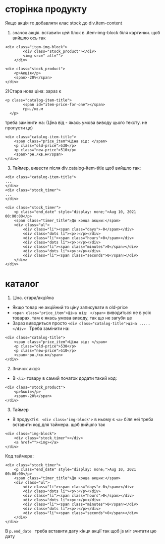 # сторінка продукту
Якщо акція то добавляти клас stock до div.item-content
1) значок акція. вставити цей блок в .item-img-block біля картинки. щоб вийшло ось так
```
<div class="item-img-block">
        <div class="stock_product"></div>
        <img src=" alt="">
    </div>
```
```
<div class="stock_product">
    <p>Акція</p>
    <span>-20%</span>
</div>
```
2)Стара нова ціна: зараз є 
```
<p class="catalog-item-title">
        <span id="item-price-for-one"></span>
        грн./кв.м
  </p> 
```
треба замінити на: (Ціна від - якась умова виводу цього тексту. не пропусти це)
```
<div class="catalog-item-title">
    <span class="price_item">Ціна від: </span>
    <p class="old-price">530</p>
    <p class="new-price">510</p>
    <span>грн./кв.м</span>
</div>
```
3) Таймер, вивести після div.catalog-item-title щоб вийшло так:
```
<div class="catalog-item-title">
...
</div>
<div class="stock_timer">
...
</div>
```
```
<div class="stock_timer">
    <p class="end_date" style="display: none;">Aug 10, 2021 00:00:00</p>
    <span class="timer_title">До конца акции:</span>
    <div class="ul">
        <div class="li"><span class="days">-0</span></div>
        <div class="dots li"><p>:</p></div>
        <div class="li"><span class="hours">0</span></div>
        <div class="dots li"><p>:</p></div>
        <div class="li"><span class="minutes">0</span></div>
        <div class="dots li"><p>:</p></div>
        <div class="li"><span class="seconds">0</span></div>
    </div>
</div>
```
# каталог
1) Ціна. стара/акційна
- Якщо товар не акційний то ціну записувати в old-price
- ```<span class="price_item">Ціна від: </span>``` виводиться не в усіх товарах. там є якась умова виводу, так що не загуби це
- Зараз виводиться просто ```<div class="catalog-title">ціна .....</div> ```
Треба замінити на:

```
<div class="catalog-title">
    <span class="price_item">Ціна від: </span>
    <p class="old-price">530</p>
    <p class="new-price">510</p>
    <span>грн./кв.м</span>
</div>
```

2) Значок акція
- В ```<li>``` товару в самий початок додати такий код:

```
<div class="stock_product">
    <p>Акція</p>
    <span>-20%</span>
</div>
```

3) Таймер
- В продукті є ``` <div class='img-block'>``` в ньому є ```<a>``` біля неї треба вставити код для таймера. щоб вийшло так 
```
<div class="img-block">
    <div class="stock_timer"></div>
    <a href=""><img></a>
</div>
```

Код таймера:
```
<div class="stock_timer">
    <p class="end_date" style="display: none;">Aug 10, 2021 00:00:00</p>
    <span class="timer_title">До конца акции:</span>
    <div class="ul">
        <div class="li"><span class="days">-0</span></div>
        <div class="dots li"><p>:</p></div>
        <div class="li"><span class="hours">0</span></div>
        <div class="dots li"><p>:</p></div>
        <div class="li"><span class="minutes">0</span></div>
        <div class="dots li"><p>:</p></div>
        <div class="li"><span class="seconds">0</span></div>
    </div>
</div>
```
В ```p.end_date ``` треба вставити дату кінця акції так щоб js міг зчитати цю дату
